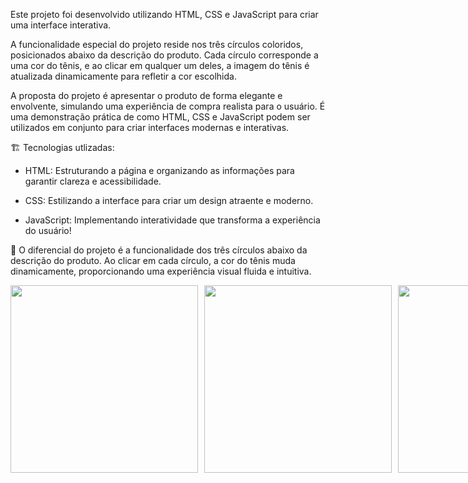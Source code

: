 Este projeto foi desenvolvido utilizando HTML, CSS e JavaScript para criar uma interface interativa. 

A funcionalidade especial do projeto reside nos três círculos coloridos, posicionados abaixo da descrição do produto. Cada círculo corresponde a uma cor do tênis, e ao clicar em qualquer um deles, a imagem do tênis é atualizada dinamicamente para refletir a cor escolhida.

A proposta do projeto é apresentar o produto de forma elegante e envolvente, simulando uma experiência de compra realista para o usuário. É uma demonstração prática de como HTML, CSS e JavaScript podem ser utilizados em conjunto para criar interfaces modernas e interativas.

🏗️ Tecnologias utlizadas:

- HTML: Estruturando a página e organizando as informações para garantir clareza e acessibilidade.

- CSS: Estilizando a interface para criar um design atraente e moderno.

- JavaScript​: Implementando interatividade que transforma a experiência do usuário!

 🚀 O diferencial do projeto é a funcionalidade dos três círculos abaixo da descrição do produto. Ao clicar em cada círculo, a cor do tênis muda dinamicamente, proporcionando uma experiência visual fluida e intuitiva.

<div style="display: flex; gap: 10px;">
  <img src="https://github.com/user-attachments/assets/af2ec006-11d5-439c-be89-bf49082a0b6e" width="300"/>
  <img src="https://github.com/user-attachments/assets/ece92dab-016d-48c3-82a9-d6382c998b12" width="300"/>
  <img src="https://github.com/user-attachments/assets/5365ae02-9895-431e-9395-e6c018483216" width="300"/>
</div>




